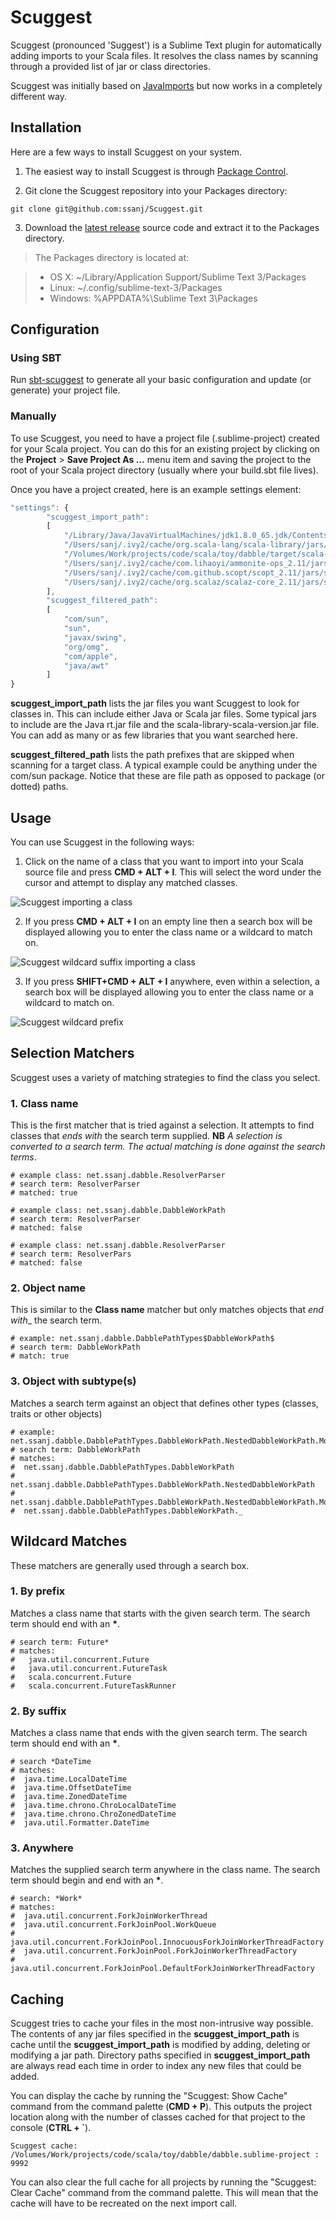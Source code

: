 Scuggest
========

Scuggest (pronounced 'Suggest') is a Sublime Text plugin for automatically adding imports to your Scala files. It resolves the class names by scanning through a provided list of jar or class directories.

Scuggest was initially based on [JavaImports](https://github.com/MDeiml/SublimeJavaImports) but now works in a completely different way.

Installation
------------

Here are a few ways to install Scuggest on your system.

1. The easiest way to install Scuggest is through [Package Control](https://packagecontrol.io/packages/Scuggest).

2. Git clone the Scuggest repository into your Packages directory:

```git clone git@github.com:ssanj/Scuggest.git```

3. Download the [latest release](https://github.com/ssanj/Scuggest/releases) source code and extract it to the Packages directory.

> The Packages directory is located at:

> * OS X: ~/Library/Application Support/Sublime Text 3/Packages
> * Linux: ~/.config/sublime-text-3/Packages
> * Windows: %APPDATA%\Sublime Text 3\Packages

Configuration
--------------

### Using SBT

Run [sbt-scuggest](https://github.com/ssanj/sbt-scuggest) to generate all your basic configuration and update (or generate) your project file.

### Manually

To use Scuggest, you need to have a project file (.sublime-project) created for your Scala project. You can do this for an existing project by clicking on the __Project__ > __Save Project As ...__ menu item and saving the project to the root of your Scala project directory (usually where your build.sbt file lives).

Once you have a project created, here is an example settings element:

```javascript
"settings": {
        "scuggest_import_path":
        [
            "/Library/Java/JavaVirtualMachines/jdk1.8.0_65.jdk/Contents/Home/jre/lib/rt.jar",
            "/Users/sanj/.ivy2/cache/org.scala-lang/scala-library/jars/scala-library-2.11.8.jar",
            "/Volumes/Work/projects/code/scala/toy/dabble/target/scala-2.11/classes",
            "/Users/sanj/.ivy2/cache/com.lihaoyi/ammonite-ops_2.11/jars/ammonite-ops_2.11-0.5.7.jar",
            "/Users/sanj/.ivy2/cache/com.github.scopt/scopt_2.11/jars/scopt_2.11-3.4.0.jar",
            "/Users/sanj/.ivy2/cache/org.scalaz/scalaz-core_2.11/jars/scalaz-core_2.11-7.2.2.jar"
        ],
        "scuggest_filtered_path":
        [
            "com/sun",
            "sun",
            "javax/swing",
            "org/omg",
            "com/apple",
            "java/awt"
        ]
}
```

__scuggest_import_path__ lists the jar files you want Scuggest to look for classes in. This can include either Java or Scala jar files. Some typical jars to include are the Java rt.jar file and the scala-library-scala-version.jar file. You can add as many or as few libraries that you want searched here.

__scuggest_filtered_path__ lists the path prefixes that are skipped when scanning for a target class. A typical example could be anything under the com/sun package. Notice that these are file path as opposed to package (or dotted) paths.

Usage
-----

You can use Scuggest in the following ways:

1. Click on the name of a class that you want to import into your Scala source file and press __CMD + ALT + I__. This will select the word under the cursor and attempt to display any matched classes.

![Scuggest importing a class](scuggest_import_720.mov.gif)

2. If you press __CMD + ALT + I__ on an empty line then a search box will be displayed allowing you to enter the class name or a wildcard to match on.

![Scuggest wildcard suffix importing a class](scuggest_wildcard_import_720.mov.gif)

3. If you press __SHIFT+CMD + ALT + I__ anywhere, even within a selection, a search box will be displayed allowing you to enter the class name or a wildcard to match on.

![Scuggest wildcard prefix](scuggest_wildcard_prefix_import_720.mov.gif)

Selection Matchers
------------------

Scuggest uses a variety of matching strategies to find the class you select.

### 1. Class name ###

This is the first matcher that is tried against a selection. It attempts to find classes that _ends with_ the search term supplied.
__NB__ _A selection is converted to a search term. The actual matching is done against the search terms_.

```
# example class: net.ssanj.dabble.ResolverParser
# search term: ResolverParser
# matched: true
```

```
# example class: net.ssanj.dabble.DabbleWorkPath
# search term: ResolverParser
# matched: false
```

```
# example class: net.ssanj.dabble.ResolverParser
# search term: ResolverPars
# matched: false
```

### 2. Object name ###

This is similar to the __Class name__ matcher but only matches objects that _end with__ the search term.

```
# example: net.ssanj.dabble.DabblePathTypes$DabbleWorkPath$
# search term: DabbleWorkPath
# match: true
```

### 3. Object with subtype(s) ###

Matches a search term against an object that defines other types (classes, traits or other objects)

```
# example: net.ssanj.dabble.DabblePathTypes.DabbleWorkPath.NestedDabbleWorkPath.MoreNestedDabbleWorkPath
# search term: DabbleWorkPath
# matches:
#  net.ssanj.dabble.DabblePathTypes.DabbleWorkPath
#  net.ssanj.dabble.DabblePathTypes.DabbleWorkPath.NestedDabbleWorkPath
#  net.ssanj.dabble.DabblePathTypes.DabbleWorkPath.NestedDabbleWorkPath.MoreNestedDabbleWorkPath
#  net.ssanj.dabble.DabblePathTypes.DabbleWorkPath._
```

Wildcard Matches
----------------

These matchers are generally used through a search box.

### 1. By prefix

Matches a class name that starts with the given search term. The search term should end with an __*__.

```
# search term: Future*
# matches:
#   java.util.concurrent.Future
#   java.util.concurrent.FutureTask
#   scala.concurrent.Future
#   scala.concurrent.FutureTaskRunner
```

### 2. By suffix

Matches a class name that ends with the given search term. The search term should end with an __*__.

```
# search *DateTime
# matches:
#  java.time.LocalDateTime
#  java.time.OffsetDateTime
#  java.time.ZonedDateTime
#  java.time.chrono.ChroLocalDateTime
#  java.time.chrono.ChroZonedDateTime
#  java.util.Formatter.DateTime
```

### 3. Anywhere

Matches the supplied search term anywhere in the class name. The search term should begin and end with an __*__.

```
# search: *Work*
# matches:
#  java.util.concurrent.ForkJoinWorkerThread
#  java.util.concurrent.ForkJoinPool.WorkQueue
#  java.util.concurrent.ForkJoinPool.InnocuousForkJoinWorkerThreadFactory
#  java.util.concurrent.ForkJoinPool.ForkJoinWorkerThreadFactory
#  java.util.concurrent.ForkJoinPool.DefaultForkJoinWorkerThreadFactory

```

Caching
-------

Scuggest tries to cache your files in the most non-intrusive way possible. The contents of any jar files specified in the __scuggest_import_path__ is cache until the __scuggest_import_path__ is modified by adding, deleting or modifying a jar path. Directory paths specified in __scuggest_import_path__ are always read each time in order to index any new files that could be added.

You can display the cache by running the "Scuggest: Show Cache" command from the command palette (__CMD + P__). This outputs the project location along with the number of classes cached for that project to the console (__CTRL + `__).
```
Scuggest cache:
/Volumes/Work/projects/code/scala/toy/dabble/dabble.sublime-project : 9992
```

You can also clear the full cache for all projects by running the "Scuggest: Clear Cache" command from the command palette. This will mean that the cache will have to be recreated on the next import call.